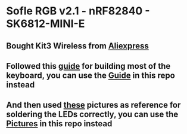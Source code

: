 # Sofle RGB v2.1 - nRF82840 - SK6812-MINI-E

## Bought Kit3 Wireless from [Aliexpress](https://pt.aliexpress.com/item/1005007085725170.html?spm=a2g0o.productlist.main.3.647a46f6L8O5FA&algo_pvid=d5fe3b9d-006c-4505-902f-c853efbb8fa5&utparam-url=scene%3Asearch%7Cquery_from%3A)

## Followed this [guide](https://docs.beekeeb.com/build-guide/sofle-rgb-v2.1-soflekeyboard-build-log-guide-with-photos) for building most of the keyboard, you can use the [Guide](https://github.com/StefanoND/zmk-config/tree/trunk/assets/BuildGuide) in this repo instead

## And then used [these](https://github.com/josefadamcik/SofleKeyboard/pull/90#issuecomment-1259261142) pictures as reference for soldering the LEDs correctly, you can use the [Pictures](https://github.com/StefanoND/zmk-config/tree/trunk/assets) in this repo instead


